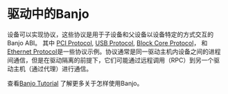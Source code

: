 <!---

# Banjo in drivers

Devices may implement protocols, which are Banjo ABIs used by child devices
to interact with parent devices in a device-specific manner. The
[PCI Protocol](/sdk/banjo/fuchsia.hardware.pci/pci.fidl),
[USB Protocol](/sdk/banjo/fuchsia.hardware.usb/usb.fidl),
[Block Core Protocol](/sdk/banjo/fuchsia.hardware.block/block.fidl), and [Ethernet Protocol](/sdk/banjo/fuchsia.hardware.ethernet/ethernet.fidl), are
examples of these. Protocols are usually in-process interactions between
devices in the same driver host, but in cases of driver isolation, they may take
place through RPC to another driver host (through proxy).

See [Banjo Tutorial](/docs/development/drivers/tutorials/banjo-tutorial.md) to learn how to use Banjo.

--->

# 驱动中的Banjo

设备可以实现协议，这些协议是用于子设备和父设备以设备特定的方式交互的Banjo ABI。 其中
[PCI Protocol](/sdk/banjo/fuchsia.hardware.pci/pci.fidl),
[USB Protocol](/sdk/banjo/fuchsia.hardware.usb/usb.fidl),
[Block Core Protocol](/sdk/banjo/fuchsia.hardware.block/block.fidl)，
和 [Ethernet Protocol](/sdk/banjo/fuchsia.hardware.ethernet/ethernet.fidl)是一些协议示例。协议通常是同一驱动主机内设备之间的进程间通信，但是在驱动隔离的前提下，它们可能通过远程调用（RPC）到另一个驱动主机（通过代理）进行通信。

查看[Banjo Tutorial](/docs/development/drivers/tutorials/banjo-tutorial.md) 了解更多关于怎样使用Banjo。